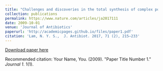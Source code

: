 ```yaml
---
title: "Challenges and discoveries in the total synthesis of complex polyketide natural products"
collection: publications
permalink: https://www.nature.com/articles/ja2017111
date: 2009-10-01
venue: 'Journal of Antibiotics'
paperurl: 'http://academicpages.github.io/files/paper1.pdf'
citation: 'Lam, N. Y. S.,  J. Antibiot. 2017, 71 (2), 215–233'
---
```


[Download paper here](http://academicpages.github.io/files/paper1.pdf)

Recommended citation: Your Name, You. (2009). "Paper Title Number 1." <i>Journal 1</i>. 1(1).
